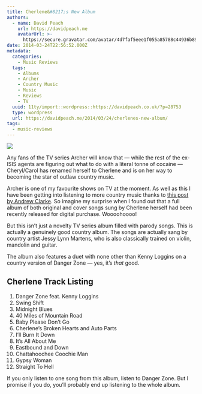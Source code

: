 ```yaml
---
title: Cherlene&#8217;s New Album
authors:
  - name: David Peach
    url: https://davidpeach.me
    avatarUrl: >-
      https://secure.gravatar.com/avatar/4d7faf5eee1f055a85788c44936b8995eaab6dfb004e7854ec747ccb272e91ee?s=96&d=mm&r=g
date: 2014-03-24T22:56:52.000Z
metadata:
  categories:
    - Music Reviews
  tags:
    - Albums
    - Archer
    - Country Music
    - Music
    - Reviews
    - TV
  uuid: 11ty/import::wordpress::https://davidpeach.co.uk/?p=28753
  type: wordpress
  url: https://davidpeach.me/2014/03/24/cherlenes-new-album/
tags:
  - music-reviews
---
```

![](/assets/chelene-album-cover-768x768-3qQScaJOfyZU.jpg)

Any fans of the TV series Archer will know that — while the rest of the ex-ISIS agents are figuring out what to do with a literal tonne of cocaine — Cheryl/Carol has renamed herself to Cherlene and is on her way to becoming the star of outlaw country music.

Archer is one of my favourite shows on TV at the moment. As well as this I have been getting into listening to more country music thanks to [this post by Andrew Clarke](https://stuffandnonsense.co.uk/blog/this-englishmans-top-five-country-music-albums-of-2013). So imagine my surprise when I found out that a full album of both original and cover songs sung by Cherlene herself had been recently released for digital purchase. Woooohoooo!

But this isn’t just a novelty TV series album filled with parody songs. This is actually a genuinely good country album. The songs are actually sang by country artist Jessy Lynn Martens, who is also classically trained on violin, mandolin and guitar.

The album also features a duet with none other than Kenny Loggins on a country version of Danger Zone — yes, it’s _that_ good.

## Cherlene Track Listing

1.  Danger Zone feat. Kenny Loggins
2.  Swing Shift
3.  Midnight Blues
4.  40 Miles of Mountain Road
5.  Baby Please Don’t Go
6.  Cherlene’s Broken Hearts and Auto Parts
7.  I’ll Burn It Down
8.  It’s All About Me
9.  Eastbound and Down
10.  Chattahoochee Coochie Man
11.  Gypsy Woman
12.  Straight To Hell

If you only listen to one song from this album, listen to Danger Zone. But I promise if you do, you’ll probably end up listening to the whole album.